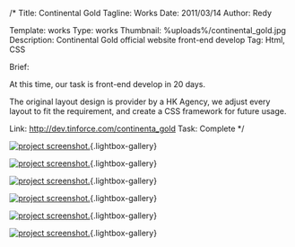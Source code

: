 /*
Title: Continental Gold
Tagline: Works
Date: 2011/03/14
Author: Redy

Template: works
Type: works
Thumbnail: %uploads%/continental_gold.jpg
Description: Continental Gold official website front-end develop
Tag: Html, CSS

Brief: <p>At this time, our task is front-end develop in 20 days.</p><p>The original layout design is provider by a HK Agency, we adjust every layout to fit the requirement, and create a CSS framework for future usage.</p>
Link: http://dev.tinforce.com/continenta_gold
Task: Complete
*/

[1]: %image_url%/works/continental_gold/continental_gold_1_s.jpg  "Continental Gold"
[2]: %image_url%/works/continental_gold/continental_gold_2_s.jpg  "Continental Gold"
[3]: %image_url%/works/continental_gold/continental_gold_3_s.jpg  "Continental Gold"
[4]: %image_url%/works/continental_gold/continental_gold_4_s.jpg  "Continental Gold"
[5]: %image_url%/works/continental_gold/continental_gold_5_s.jpg  "Continental Gold"
[6]: %image_url%/works/continental_gold/continental_gold_6_s.jpg  "Continental Gold"
[7]: %image_url%/works/continental_gold/continental_gold_7_s.jpg  "Continental Gold"


[![project screenshot.][1]](%image_url%/works/continental_gold/continental_gold_1_s.jpg "screenshot"){.lightbox-gallery}

[![project screenshot.][2]](%image_url%/works/continental_gold/continental_gold_2_s.jpg "screenshot."){.lightbox-gallery}

[![project screenshot.][3]](%image_url%/works/continental_gold/continental_gold_3_s.jpg "screenshot."){.lightbox-gallery}

[![project screenshot.][4]](%image_url%/works/continental_gold/continental_gold_4_s.jpg "screenshot."){.lightbox-gallery}

[![project screenshot.][5]](%image_url%/works/continental_gold/continental_gold_5_s.jpg "screenshot."){.lightbox-gallery}

[![project screenshot.][6]](%image_url%/works/continental_gold/continental_gold_6_s.jpg "screenshot."){.lightbox-gallery}